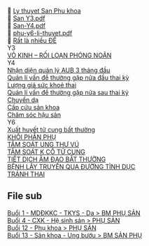 📁 [Ly thuyet San Phu khoa](file:///%22D:OneDrive%20-%20UMPTOT%20NGHIEPSan%20Phu%20khoaLy%20thuyet%22.md)  
📄 [San Y3.pdf](file:///%22D:OneDrive%20-%20UMPTOT%20NGHIEPSan%20Phu%20khoaLy%20thuyetSan%20Y3.pdf%22.md)  
📄 [San-Y4.pdf](file:///D:OneDrive%20-%20UMPY4ObstetricsLi%20thuyetSan-Y4.pdf)  
📄 [phu-y6-li-thuyet.pdf](file:///%22D:OneDrive%20-%20UMPY6PHUphu-y6-li-thuyet.pdf%22.md)  
📁 [Rất là nhiều ĐỀ](file:///%22D:OneDrive%20-%20UMPNOI%20TRURat%20la%20nhieu%20DE%22.md)  
Y3  
[VÔ KINH – RỐI LOẠN PHÓNG NOÃN](./V%C3%94%20KINH%20%E2%80%93%20R%E1%BB%90I%20LO%E1%BA%A0N%20PH%C3%93NG%20NO%C3%83N.md)  
Y4  
[Nhận diện quản lý AUB 3 tháng đầu](./41%20-%20Qu%E1%BA%A3n%20l%C3%AD%20thai%203%20th%C3%A1ng%20%C4%91%E1%BA%A7u%20thai%20k%C3%AC/Nh%E1%BA%ADn%20di%E1%BB%87n%20qu%E1%BA%A3n%20l%C3%BD%20AUB%203%20th%C3%A1ng%20%C4%91%E1%BA%A7u.md)  
[Quản lí vấn đề thường gặp nửa đầu thai kỳ](./42%20-%20Qu%E1%BA%A3n%20l%C3%AD%20v%E1%BA%A5n%20%C4%91%E1%BB%81%20th%C6%B0%E1%BB%9Dng%20g%E1%BA%B7p%20n%E1%BB%ADa%20%C4%91%E1%BA%A7u%20thai%20k%E1%BB%B3/Qu%E1%BA%A3n%20l%C3%AD%20v%E1%BA%A5n%20%C4%91%E1%BB%81%20th%C6%B0%E1%BB%9Dng%20g%E1%BA%B7p%20n%E1%BB%ADa%20%C4%91%E1%BA%A7u%20thai%20k%E1%BB%B3.md)  
[Lượng giá sức khoẻ thai](./43%20-%20L%C6%B0%E1%BB%A3ng%20gi%C3%A1%20s%E1%BB%A9c%20kho%E1%BA%BB%20kh%C3%A1c/L%C6%B0%E1%BB%A3ng%20gi%C3%A1%20s%E1%BB%A9c%20kho%E1%BA%BB%20thai.md)  
[Quản lí vấn đề thường gặp nửa sau thai kỳ](./44%20-%20Qu%E1%BA%A3n%20l%C3%AD%20v%E1%BA%A5n%20%C4%91%E1%BB%81%20th%C6%B0%E1%BB%9Dng%20g%E1%BA%B7p%20n%E1%BB%ADa%20sau%20thai%20k%E1%BB%B3/Qu%E1%BA%A3n%20l%C3%AD%20v%E1%BA%A5n%20%C4%91%E1%BB%81%20th%C6%B0%E1%BB%9Dng%20g%E1%BA%B7p%20n%E1%BB%ADa%20sau%20thai%20k%E1%BB%B3.md)  
[Chuyển dạ](./45%20-%20Chuy%E1%BB%83n%20d%E1%BA%A1/Chuy%E1%BB%83n%20d%E1%BA%A1.md)  
[Cấp cứu sản khoa](./46%20-%20C%E1%BA%A5p%20c%E1%BB%A9u%20s%E1%BA%A3n%20khoa/C%E1%BA%A5p%20c%E1%BB%A9u%20s%E1%BA%A3n%20khoa.md)  
[Chăm sóc hậu sản](./47%20-%20Ch%C4%83m%20s%C3%B3c%20h%E1%BA%ADu%20s%E1%BA%A3n/Ch%C4%83m%20s%C3%B3c%20h%E1%BA%ADu%20s%E1%BA%A3n.md)  
Y6  
[Xuất huyết tử cung bất thường](./Phu%20Y6/Xu%E1%BA%A5t%20huy%E1%BA%BFt%20t%E1%BB%AD%20cung%20b%E1%BA%A5t%20th%C6%B0%E1%BB%9Dng.md)   
[KHỐI PHẦN PHỤ](./Phu%20Y6/KH%E1%BB%90I%20PH%E1%BA%A6N%20PH%E1%BB%A4.md)   
[TẦM SOÁT UNG THƯ VÚ](./Phu%20Y6/T%E1%BA%A6M%20SO%C3%81T%20UNG%20TH%C6%AF%20V%C3%9A.md)   
[TẦM SOÁT K CỔ TỬ CUNG](./Phu%20Y6/T%E1%BA%A6M%20SO%C3%81T%20K%20C%E1%BB%94%20T%E1%BB%AC%20CUNG.md)   
[TIẾT DỊCH ÂM ĐẠO BẤT THƯỜNG](./Phu%20Y6/TI%E1%BA%BET%20D%E1%BB%8ACH%20%C3%82M%20%C4%90%E1%BA%A0O%20B%E1%BA%A4T%20TH%C6%AF%E1%BB%9CNG.md)   
[BỆNH LÂY TRUYỀN QUA ĐƯỜNG TÌNH DỤC](./Phu%20Y6/B%E1%BB%86NH%20L%C3%82Y%20TRUY%E1%BB%80N%20QUA%20%C4%90%C6%AF%E1%BB%9CNG%20T%C3%8CNH%20D%E1%BB%A4C.md)   
[TRÁNH THAI](./Phu%20Y6/TR%C3%81NH%20THAI.md)   
  
## File sub  
[Buổi 1 - MDĐKKC - TKYS - Da > BM PHỤ SẢN](../../Bu%E1%BB%95i%201%20-%20MD%C4%90KKC%20-%20TKYS%20-%20Da.md#BM%20PHỤ%20SẢN)  
[Buổi 4 - CXK - Hệ sinh sản > PHỤ SẢN](../../Bu%E1%BB%95i%204%20-%20CXK%20-%20H%E1%BB%87%20sinh%20s%E1%BA%A3n.md#PHỤ%20SẢN)  
[Buổi 12 - Phụ khoa > PHỤ SẢN](../../Bu%E1%BB%95i%2012%20-%20Ph%E1%BB%A5%20khoa.md#PHỤ%20SẢN)  
[Buổi 13 - Sản khoa - Ung bướu > BM SẢN PHỤ](../../Bu%E1%BB%95i%2013%20-%20S%E1%BA%A3n%20khoa%20-%20Ung%20b%C6%B0%E1%BB%9Bu.md#BM%20SẢN%20PHỤ)  
  
  
